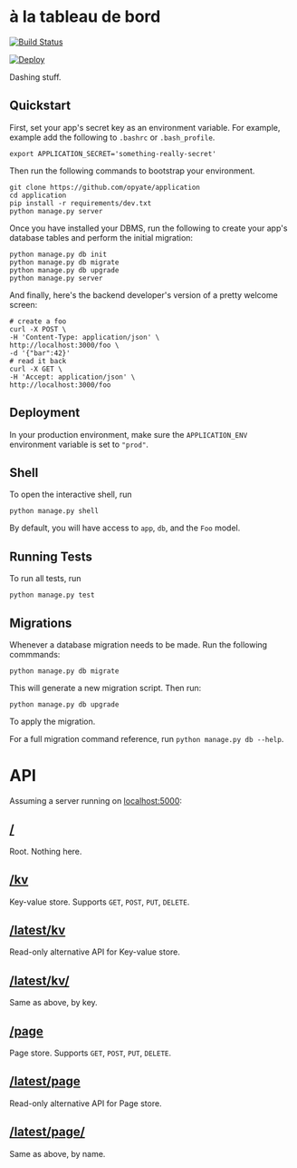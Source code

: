 # à la tableau de bord

[![Build Status](https://travis-ci.org/opyate/application/.svg)](https://travis-ci.org/opyate/application)

[![Deploy](https://www.herokucdn.com/deploy/button.png)](https://heroku.com/deploy)


Dashing stuff.


## Quickstart

First, set your app's secret key as an environment variable. For example, example add the following to ```.bashrc``` or ```.bash_profile```.

    export APPLICATION_SECRET='something-really-secret'


Then run the following commands to bootstrap your environment.

    git clone https://github.com/opyate/application
    cd application
    pip install -r requirements/dev.txt
    python manage.py server

Once you have installed your DBMS, run the following to create your app's database tables and perform the initial migration:

    python manage.py db init
    python manage.py db migrate
    python manage.py db upgrade
    python manage.py server

And finally, here's the backend developer's version of a pretty welcome screen:

    # create a foo
    curl -X POST \
    -H 'Content-Type: application/json' \
    http://localhost:3000/foo \
    -d '{"bar":42}'
    # read it back
    curl -X GET \
    -H 'Accept: application/json' \
    http://localhost:3000/foo


## Deployment

In your production environment, make sure the ``APPLICATION_ENV`` environment variable is set to ``"prod"``.

## Shell

To open the interactive shell, run

    python manage.py shell

By default, you will have access to ``app``, ``db``, and the ``Foo`` model.

## Running Tests

To run all tests, run

    python manage.py test


## Migrations

Whenever a database migration needs to be made. Run the following commmands:

    python manage.py db migrate

This will generate a new migration script. Then run:

    python manage.py db upgrade

To apply the migration.

For a full migration command reference, run ``python manage.py db --help``.

# API

Assuming a server running on [localhost:5000](http://localhost:5000):

## [/](http://localhost:5000/)

Root. Nothing here.

## [/kv](http://localhost:5000/kv)

Key-value store.
Supports `GET`, `POST`, `PUT`, `DELETE`.

## [/latest/kv](http://localhost:5000/latest/kv)

Read-only alternative API for Key-value store.

## [/latest/kv/<key>](http://localhost:5000/latest/kv/<key>)

Same as above, by key.

## [/page](http://localhost:5000/page)

Page store.
Supports `GET`, `POST`, `PUT`, `DELETE`.

## [/latest/page](http://localhost:5000/latest/page)

Read-only alternative API for Page store.

## [/latest/page/<name>](http://localhost:5000/latest/page/<name>)

Same as above, by name.
